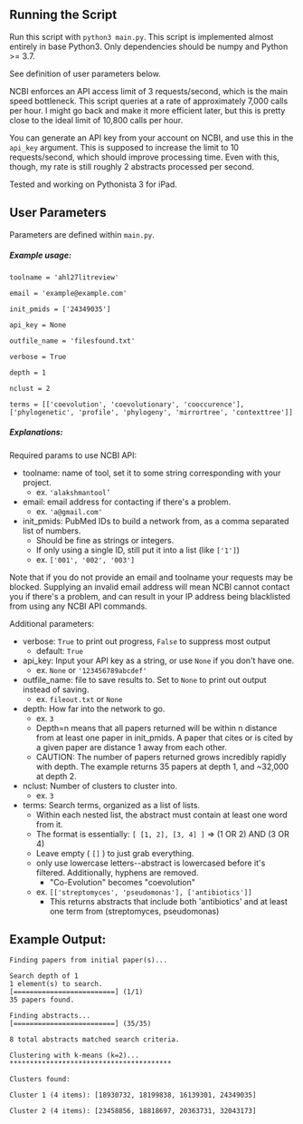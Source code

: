 ## Running the Script

Run this script with `python3 main.py`.
This script is implemented almost entirely in base Python3.
Only dependencies should be numpy and Python >= 3.7.

See definition of user parameters below.

NCBI enforces an API access limit of 3 requests/second, which is the main speed bottleneck. 
This script queries at a rate of approximately 7,000 calls per hour. I might go back and make it more 
efficient later, but this is pretty close to the ideal limit of 10,800 calls per hour.

You can generate an API key from your account on NCBI, and use this in the `api_key` argument. 
This is supposed to increase the limit to 10 requests/second, which should improve processing time.
Even with this, though, my rate is still roughly 2 abstracts processed per second.

Tested and working on Pythonista 3 for iPad. 

## User Parameters

Parameters are defined within `main.py`.

##### Example usage:
```
toolname = 'ahl27litreview'

email = 'example@example.com'

init_pmids = ['24349035']

api_key = None

outfile_name = 'filesfound.txt'

verbose = True

depth = 1

nclust = 2

terms = [['coevolution', 'coevolutionary', 'cooccurence'], ['phylogenetic', 'profile', 'phylogeny', 'mirrortree', 'contexttree']]
```

##### Explanations:

Required params to use NCBI API:

* toolname: name of tool, set it to some string corresponding with your project. 
  * ex. `'alakshmantool’`
* email: email address for contacting if there's a problem.
  * ex. `'a@gmail.com'`
* init_pmids: PubMed IDs to build a network from, as a comma separated list of numbers. 
  * Should be fine as strings or integers. 
  * If only using a single ID, still put it into a list (like `['1']`)
  * ex. `['001', '002', '003']`

Note that if you do not provide an email and toolname your requests may be blocked. Supplying an
invalid email address will mean NCBI cannot contact you if there's a problem, and can result in
your IP address being blacklisted from using any NCBI API commands.

Additional parameters:

* verbose: `True` to print out progress, `False` to suppress most output 
  * default: `True`
* api_key: Input your API key as a string, or use `None` if you don't have one.
  * ex. `None` or `'123456789abcdef'`
* outfile_name: file to save results to. Set to `None` to print out output instead of saving.
  * ex. `fileout.txt` or `None`
* depth: How far into the network to go. 
  * ex. `3`
  * Depth=n means that all papers returned will be within n distance from at least one paper in init_pmids. A paper that cites or is cited by a given paper are distance 1 away from each other.
  * CAUTION: The number of papers returned grows incredibly rapidly with depth. The example returns 35 papers at depth 1, and \~32,000 at depth 2.
* nclust: Number of clusters to cluster into.
  * ex. `3` 
* terms: Search terms, organized as a list of lists. 
  * Within each nested list, the abstract must contain at least one word from it.
  * The format is essentially: `[ [1, 2], [3, 4] ]` => (1 OR 2) AND (3 OR 4)
  * Leave empty ( `[]` ) to just grab everything.
  * only use lowercase letters--abstract is lowercased before it's filtered. Additionally, hyphens are removed. 
    * "Co-Evolution" becomes "coevolution"
  * ex. `[['streptomyces', 'pseudomonas'], ['antibiotics']]`
    * This returns abstracts that include both 'antibiotics' and at least one term from (streptomyces, pseudomonas)

## Example Output:

```
Finding papers from initial paper(s)...

Search depth of 1
1 element(s) to search.
[=========================] (1/1)
35 papers found.

Finding abstracts...
[=========================] (35/35)

8 total abstracts matched search criteria.

Clustering with k-means (k=2)...
****************************************

Clusters found:

Cluster 1 (4 items): [18930732, 18199838, 16139301, 24349035]

Cluster 2 (4 items): [23458856, 18818697, 20363731, 32043173]
```
